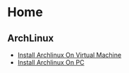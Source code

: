 # Home

## ArchLinux

* [Install Archlinux On Virtual Machine](/docs/archlinux/installarchlinuxonvirtualmachine.md.md)
* [Install Archlinux On PC](/docs/archlinux/archlinuxonvm.md)